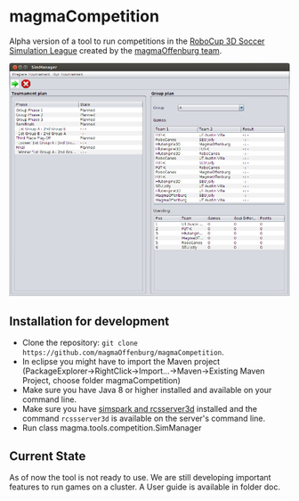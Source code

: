 # magmaCompetition
Alpha version of a tool to run competitions in the [RoboCup 3D Soccer Simulation League](http://wiki.robocup.org/wiki/Soccer_Simulation_League) created by the [magmaOffenburg team](http://robocup.hs-offenburg.de/).

![](doc/userInterface.png)

## Installation for development
- Clone the repository: `git clone https://github.com/magmaOffenburg/magmaCompetition`.
- In eclipse you might have to import the Maven project (PackageExplorer->RightClick->Import...->Maven->Existing Maven Project, choose folder magmaCompetition)
- Make sure you have Java 8 or higher installed and available on your command line.
- Make sure you have [simspark and rcsserver3d](http://simspark.sourceforge.net/wiki/index.php/Main_Page) installed and the command `rcssserver3d` is available on the server's command line.
- Run class magma.tools.competition.SimManager

## Current State
As of now the tool is not ready to use. We are still developing important features to run games on a cluster.
A User guide is available in folder doc.

